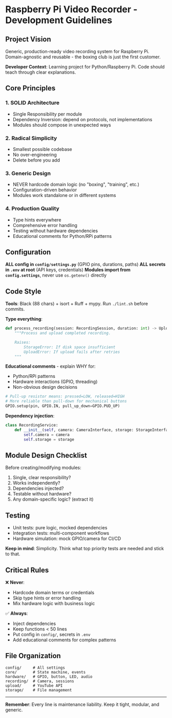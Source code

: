 # Raspberry Pi Video Recorder - Development Guidelines

## Project Vision

Generic, production-ready video recording system for Raspberry Pi. Domain-agnostic and reusable - the boxing club is just the first customer.

**Developer Context**: Learning project for Python/Raspberry Pi. Code should teach through clear explanations.

## Core Principles

### 1. SOLID Architecture
- Single Responsibility per module
- Dependency Inversion: depend on protocols, not implementations
- Modules should compose in unexpected ways

### 2. Radical Simplicity
- Smallest possible codebase
- No over-engineering
- Delete before you add

### 3. Generic Design
- NEVER hardcode domain logic (no "boxing", "training", etc.)
- Configuration-driven behavior
- Modules work standalone or in different systems

### 4. Production Quality
- Type hints everywhere
- Comprehensive error handling
- Testing without hardware dependencies
- Educational comments for Python/RPi patterns

## Configuration

**ALL config in `config/settings.py`** (GPIO pins, durations, paths)
**ALL secrets in `.env` at root** (API keys, credentials)
**Modules import from `config.settings`**, never use `os.getenv()` directly

## Code Style

**Tools**: Black (88 chars) + isort + Ruff + mypy. Run `./lint.sh` before commits.

**Type everything**:
```python
def process_recording(session: RecordingSession, duration: int) -> UploadResult:
    """Process and upload completed recording.

    Raises:
        StorageError: If disk space insufficient
        UploadError: If upload fails after retries
    """
```

**Educational comments** - explain WHY for:
- Python/RPi patterns
- Hardware interactions (GPIO, threading)
- Non-obvious design decisions

```python
# Pull-up resistor means: pressed=LOW, released=HIGH
# More reliable than pull-down for mechanical buttons
GPIO.setup(pin, GPIO.IN, pull_up_down=GPIO.PUD_UP)
```

**Dependency injection**:
```python
class RecordingService:
    def __init__(self, camera: CameraInterface, storage: StorageInterface):
        self.camera = camera
        self.storage = storage
```

## Module Design Checklist

Before creating/modifying modules:
1. Single, clear responsibility?
2. Works independently?
3. Dependencies injected?
4. Testable without hardware?
5. Any domain-specific logic? (extract it)

## Testing

- Unit tests: pure logic, mocked dependencies
- Integration tests: multi-component workflows
- Hardware simulation: mock GPIO/camera for CI/CD

**Keep in mind**: Simplicity. Think what top priority tests are needed and stick to that.

## Critical Rules

❌ **Never**:
- Hardcode domain terms or credentials
- Skip type hints or error handling
- Mix hardware logic with business logic

✅ **Always**:
- Inject dependencies
- Keep functions < 50 lines
- Put config in `config/`, secrets in `.env`
- Add educational comments for complex patterns

## File Organization

```
config/     # All settings
core/       # State machine, events
hardware/   # GPIO, button, LED, audio
recording/  # Camera, sessions
upload/     # YouTube API
storage/    # File management
```

---

**Remember**: Every line is maintenance liability. Keep it tight, modular, and generic.
